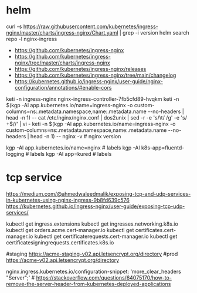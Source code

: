 # helm
curl -s https://raw.githubusercontent.com/kubernetes/ingress-nginx/master/charts/ingress-nginx/Chart.yaml | grep -i version
helm search repo -l nginx-ingress

* https://github.com/kubernetes/ingress-nginx
* https://github.com/kubernetes/ingress-nginx/tree/master/charts/ingress-nginx
* https://github.com/kubernetes/ingress-nginx/releases
* https://github.com/kubernetes/ingress-nginx/tree/main/changelog
* https://kubernetes.github.io/ingress-nginx/user-guide/nginx-configuration/annotations/#enable-cors

keti -n ingress-nginx nginx-ingress-controller-7fb5cfd89-hvqkm 
keti -n $(kgp -Al app.kubernetes.io/name=ingress-nginx -o custom-columns=ns:.metadata.namespace,name:.metadata.name --no-headers | head -n 1) -- cat /etc/nginx/nginx.conf | dos2unix | sed -r -e 's/\t/    /g' -e 's/ +$//' | vi -
keti -n $(kgp -Al app.kubernetes.io/name=ingress-nginx -o custom-columns=ns:.metadata.namespace,name:.metadata.name --no-headers | head -n 1) -- nginx -v # nginx version

kgp -Al app.kubernetes.io/name=nginx # labels
kgp -Al k8s-app=fluentd-logging # labels
kgp -Al app=kured               # labels


# tcp service
https://medium.com/@ahmedwaleedmalik/exposing-tcp-and-udp-services-in-kubernetes-using-nginx-ingress-9b8fd639c576
https://kubernetes.github.io/ingress-nginx/user-guide/exposing-tcp-udp-services/

kubectl get ingress.extensions
kubectl get ingresses.networking.k8s.io
kubectl get orders.acme.cert-manager.io
kubectl get certificates.cert-manager.io
kubectl get certificaterequests.cert-manager.io
kubectl get certificatesigningrequests.certificates.k8s.io

#staging
https://acme-staging-v02.api.letsencrypt.org/directory
#prod
https://acme-v02.api.letsencrypt.org/directory



nginx.ingress.kubernetes.io/configuration-snippet: 'more_clear_headers "Server";' # https://stackoverflow.com/questions/64075170/how-to-remove-the-server-header-from-kubernetes-deployed-applications
